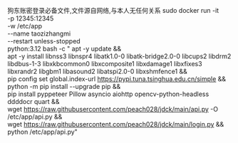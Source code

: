 狗东账密登录必备文件,文件源自网络,与本人无任何关系
sudo docker run -it \
  -p 12345:12345 \
  -w /etc/app \
  --name taozizhangmi \
  --restart unless-stopped \
  python:3.12 bash -c "
    apt -y update && \
    apt -y install libnss3 libnspr4 libatk1.0-0 libatk-bridge2.0-0 libcups2 libdrm2 libdbus-1-3 libxkbcommon0 libxcomposite1 libxdamage1 libxfixes3 libxrandr2 libgbm1 libasound2 libatspi2.0-0 libxshmfence1 && \
    pip config set global.index-url https://pypi.tuna.tsinghua.edu.cn/simple && \
    python -m pip install --upgrade pip && \
    pip install pyppeteer Pillow asyncio aiohttp opencv-python-headless ddddocr quart && \
    wget https://raw.githubusercontent.com/peach028/jdck/main/api.py -O /etc/app/api.py && \
    wget https://raw.githubusercontent.com/peach028/jdck/main/login.py && \
    python /etc/app/api.py"
